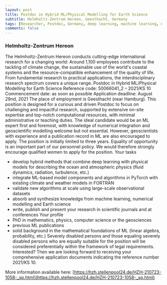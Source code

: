 ```yaml
---
layout: post
title: Postdoc in Hybrid ML/Physical Modelling for Earth Science
subtitle: Helmholtz-Zentrum Hereon, Geesthacht, Germany
tags: [Researcher, Postdoc, Germany, deep learning, machine learning, numerical modelling]
comments: false
---
```


### Helmholtz-Zentrum Hereon

The Helmholtz-Zentrum Hereon conducts cutting-edge international research for a changing world: Around 1,100 employees contribute to the tackling of climate change, the sustainable use of the world's coastal systems and the resource-compatible enhancement of the quality of life. From fundamental research to practical applications, the interdisciplinary research spectrum covers a unique range.
Postdoc
in Hybrid ML/Physical Modelling for Earth Science
Reference code: 50066041_2 – 2021/KS 10
Commencement date: as soon as possible
Application deadline: August 29nd, 2021
The place of employment is Geesthacht (near Hamburg).
This position is designed for a curious and driven Postdoc to focus on challenging and impactful research, supported by extensive on-site expertise and top-notch computational resources, with minimal administrative or teaching duties. The ideal candidate would be an ML expert first and foremost, with knowledge of numerical integration and geoscientific modelling welcome but not essential. However, geoscientists with experience and a publication record in ML are also encouraged to apply. The position is initially limited to three years.
Equality of opportunity is an important part of our personnel policy. We would therefore strongly encourage qualified women to apply for the position.
Your tasks
* develop hybrid methods that combine deep learning with physical models for describing the ocean and atmospheric physics (fluid dynamics, radiation, turbulence, etc.)
* integrate ML-based model components and algorithms in PyTorch with existing climate and weather models in FORTRAN
* validate new algorithms at scale using large-scale observational datasets
* absorb and synthesize knowledge from machine learning, numerical modelling and Earth science
* write, publish and present your research in scientific journals and at conferences
Your profile
* PhD in mathematics, physics, computer science or the geosciences
* previous ML publications
* solid background in the mathematical foundations of ML (linear algebra, probability, etc.)
Severely disabled persons and those equaling severely disabled persons who are equally suitable for the position will be considered preferentially within the framework of legal requirements.
Interested?
Then we are looking forward to receiving your comprehensive application documents indicating the reference number 2021/KS 10.

More information available here: [https://hzh.stellenpool24.de/HZH-210723-1058-_sp.html](https://hzh.stellenpool24.de/HZH-210723-1058-_sp.html)
